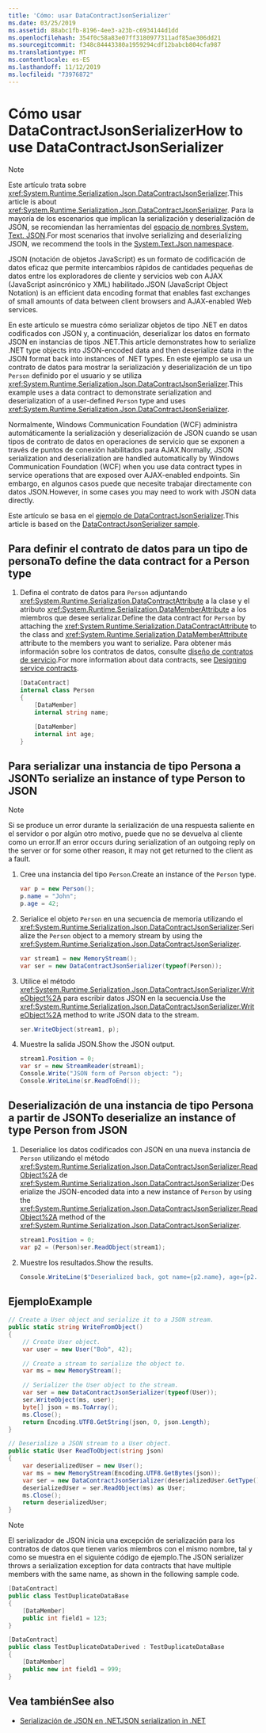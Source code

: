 ```yaml
---
title: 'Cómo: usar DataContractJsonSerializer'
ms.date: 03/25/2019
ms.assetid: 88abc1fb-8196-4ee3-a23b-c6934144d1dd
ms.openlocfilehash: 354f0c58a83e07ff3180977311adf85ae306dd21
ms.sourcegitcommit: f348c84443380a1959294cdf12babcb804cfa987
ms.translationtype: MT
ms.contentlocale: es-ES
ms.lasthandoff: 11/12/2019
ms.locfileid: "73976872"
---
```

# <a name="how-to-use-datacontractjsonserializer"></a><span data-ttu-id="002a0-102">Cómo usar DataContractJsonSerializer</span><span class="sxs-lookup"><span data-stu-id="002a0-102">How to use DataContractJsonSerializer</span></span>

> [!NOTE]
> <span data-ttu-id="002a0-103">Este artículo trata sobre <xref:System.Runtime.Serialization.Json.DataContractJsonSerializer>.</span><span class="sxs-lookup"><span data-stu-id="002a0-103">This article is about <xref:System.Runtime.Serialization.Json.DataContractJsonSerializer>.</span></span> <span data-ttu-id="002a0-104">Para la mayoría de los escenarios que implican la serialización y deserialización de JSON, se recomiendan las herramientas del [espacio de nombres System. Text. JSON](../../../standard/serialization/system-text-json-overview.md).</span><span class="sxs-lookup"><span data-stu-id="002a0-104">For most scenarios that involve serializing and deserializing JSON, we recommend the tools in the [System.Text.Json namespace](../../../standard/serialization/system-text-json-overview.md).</span></span>

<span data-ttu-id="002a0-105">JSON (notación de objetos JavaScript) es un formato de codificación de datos eficaz que permite intercambios rápidos de cantidades pequeñas de datos entre los exploradores de cliente y servicios web con AJAX (JavaScript asincrónico y XML) habilitado.</span><span class="sxs-lookup"><span data-stu-id="002a0-105">JSON (JavaScript Object Notation) is an efficient data encoding format that enables fast exchanges of small amounts of data between client browsers and AJAX-enabled Web services.</span></span>

<span data-ttu-id="002a0-106">En este artículo se muestra cómo serializar objetos de tipo .NET en datos codificados con JSON y, a continuación, deserializar los datos en formato JSON en instancias de tipos .NET.</span><span class="sxs-lookup"><span data-stu-id="002a0-106">This article demonstrates how to serialize .NET type objects into JSON-encoded data and then deserialize data in the JSON format back into instances of .NET types.</span></span> <span data-ttu-id="002a0-107">En este ejemplo se usa un contrato de datos para mostrar la serialización y deserialización de un tipo `Person` definido por el usuario y se utiliza <xref:System.Runtime.Serialization.Json.DataContractJsonSerializer>.</span><span class="sxs-lookup"><span data-stu-id="002a0-107">This example uses a data contract to demonstrate serialization and deserialization of a user-defined `Person` type and uses <xref:System.Runtime.Serialization.Json.DataContractJsonSerializer>.</span></span>

<span data-ttu-id="002a0-108">Normalmente, Windows Communication Foundation (WCF) administra automáticamente la serialización y deserialización de JSON cuando se usan tipos de contrato de datos en operaciones de servicio que se exponen a través de puntos de conexión habilitados para AJAX.</span><span class="sxs-lookup"><span data-stu-id="002a0-108">Normally, JSON serialization and deserialization are handled automatically by Windows Communication Foundation (WCF) when you use data contract types in service operations that are exposed over AJAX-enabled endpoints.</span></span> <span data-ttu-id="002a0-109">Sin embargo, en algunos casos puede que necesite trabajar directamente con datos JSON.</span><span class="sxs-lookup"><span data-stu-id="002a0-109">However, in some cases you may need to work with JSON data directly.</span></span>

<span data-ttu-id="002a0-110">Este artículo se basa en el [ejemplo de DataContractJsonSerializer](../samples/json-serialization.md).</span><span class="sxs-lookup"><span data-stu-id="002a0-110">This article is based on the [DataContractJsonSerializer sample](../samples/json-serialization.md).</span></span>

## <a name="to-define-the-data-contract-for-a-person-type"></a><span data-ttu-id="002a0-111">Para definir el contrato de datos para un tipo de persona</span><span class="sxs-lookup"><span data-stu-id="002a0-111">To define the data contract for a Person type</span></span>

1. <span data-ttu-id="002a0-112">Defina el contrato de datos para `Person` adjuntando <xref:System.Runtime.Serialization.DataContractAttribute> a la clase y el atributo <xref:System.Runtime.Serialization.DataMemberAttribute> a los miembros que desee serializar.</span><span class="sxs-lookup"><span data-stu-id="002a0-112">Define the data contract for `Person` by attaching the <xref:System.Runtime.Serialization.DataContractAttribute> to the class and <xref:System.Runtime.Serialization.DataMemberAttribute> attribute to the members you want to serialize.</span></span> <span data-ttu-id="002a0-113">Para obtener más información sobre los contratos de datos, consulte [diseño de contratos de servicio](../designing-service-contracts.md).</span><span class="sxs-lookup"><span data-stu-id="002a0-113">For more information about data contracts, see [Designing service contracts](../designing-service-contracts.md).</span></span>

    ```csharp
    [DataContract]
    internal class Person
    {
        [DataMember]
        internal string name;

        [DataMember]
        internal int age;
    }
    ```

## <a name="to-serialize-an-instance-of-type-person-to-json"></a><span data-ttu-id="002a0-114">Para serializar una instancia de tipo Persona a JSON</span><span class="sxs-lookup"><span data-stu-id="002a0-114">To serialize an instance of type Person to JSON</span></span>

> [!NOTE]
> <span data-ttu-id="002a0-115">Si se produce un error durante la serialización de una respuesta saliente en el servidor o por algún otro motivo, puede que no se devuelva al cliente como un error.</span><span class="sxs-lookup"><span data-stu-id="002a0-115">If an error occurs during serialization of an outgoing reply on the server or for some other reason, it may not get returned to the client as a fault.</span></span>

1. <span data-ttu-id="002a0-116">Cree una instancia del tipo `Person`.</span><span class="sxs-lookup"><span data-stu-id="002a0-116">Create an instance of the `Person` type.</span></span>

    ```csharp
    var p = new Person();
    p.name = "John";
    p.age = 42;
    ```

2. <span data-ttu-id="002a0-117">Serialice el objeto `Person` en una secuencia de memoria utilizando el <xref:System.Runtime.Serialization.Json.DataContractJsonSerializer>.</span><span class="sxs-lookup"><span data-stu-id="002a0-117">Serialize the `Person` object to a memory stream by using the <xref:System.Runtime.Serialization.Json.DataContractJsonSerializer>.</span></span>

    ```csharp
    var stream1 = new MemoryStream();
    var ser = new DataContractJsonSerializer(typeof(Person));
    ```

3. <span data-ttu-id="002a0-118">Utilice el método <xref:System.Runtime.Serialization.Json.DataContractJsonSerializer.WriteObject%2A> para escribir datos JSON en la secuencia.</span><span class="sxs-lookup"><span data-stu-id="002a0-118">Use the <xref:System.Runtime.Serialization.Json.DataContractJsonSerializer.WriteObject%2A> method to write JSON data to the stream.</span></span>

    ```csharp
    ser.WriteObject(stream1, p);
    ```

4. <span data-ttu-id="002a0-119">Muestre la salida JSON.</span><span class="sxs-lookup"><span data-stu-id="002a0-119">Show the JSON output.</span></span>

    ```csharp
    stream1.Position = 0;
    var sr = new StreamReader(stream1);
    Console.Write("JSON form of Person object: ");
    Console.WriteLine(sr.ReadToEnd());
    ```

## <a name="to-deserialize-an-instance-of-type-person-from-json"></a><span data-ttu-id="002a0-120">Deserialización de una instancia de tipo Persona a partir de JSON</span><span class="sxs-lookup"><span data-stu-id="002a0-120">To deserialize an instance of type Person from JSON</span></span>

1. <span data-ttu-id="002a0-121">Deserialice los datos codificados con JSON en una nueva instancia de `Person` utilizando el método <xref:System.Runtime.Serialization.Json.DataContractJsonSerializer.ReadObject%2A> de <xref:System.Runtime.Serialization.Json.DataContractJsonSerializer>:</span><span class="sxs-lookup"><span data-stu-id="002a0-121">Deserialize the JSON-encoded data into a new instance of `Person` by using the <xref:System.Runtime.Serialization.Json.DataContractJsonSerializer.ReadObject%2A> method of the <xref:System.Runtime.Serialization.Json.DataContractJsonSerializer>.</span></span>

    ```csharp
    stream1.Position = 0;
    var p2 = (Person)ser.ReadObject(stream1);
    ```

2. <span data-ttu-id="002a0-122">Muestre los resultados.</span><span class="sxs-lookup"><span data-stu-id="002a0-122">Show the results.</span></span>

    ```csharp
    Console.WriteLine($"Deserialized back, got name={p2.name}, age={p2.age}");
    ```

## <a name="example"></a><span data-ttu-id="002a0-123">Ejemplo</span><span class="sxs-lookup"><span data-stu-id="002a0-123">Example</span></span>

```csharp
// Create a User object and serialize it to a JSON stream.
public static string WriteFromObject()
{
    // Create User object.
    var user = new User("Bob", 42);

    // Create a stream to serialize the object to.
    var ms = new MemoryStream();

    // Serializer the User object to the stream.
    var ser = new DataContractJsonSerializer(typeof(User));
    ser.WriteObject(ms, user);
    byte[] json = ms.ToArray();
    ms.Close();
    return Encoding.UTF8.GetString(json, 0, json.Length);
}

// Deserialize a JSON stream to a User object.
public static User ReadToObject(string json)
{
    var deserializedUser = new User();
    var ms = new MemoryStream(Encoding.UTF8.GetBytes(json));
    var ser = new DataContractJsonSerializer(deserializedUser.GetType());
    deserializedUser = ser.ReadObject(ms) as User;
    ms.Close();
    return deserializedUser;
}
```

> [!NOTE]
> <span data-ttu-id="002a0-124">El serializador de JSON inicia una excepción de serialización para los contratos de datos que tienen varios miembros con el mismo nombre, tal y como se muestra en el siguiente código de ejemplo.</span><span class="sxs-lookup"><span data-stu-id="002a0-124">The JSON serializer throws a serialization exception for data contracts that have multiple members with the same name, as shown in the following sample code.</span></span>

```csharp
[DataContract]
public class TestDuplicateDataBase
{
    [DataMember]
    public int field1 = 123;
}

[DataContract]
public class TestDuplicateDataDerived : TestDuplicateDataBase
{
    [DataMember]
    public new int field1 = 999;
}
```

## <a name="see-also"></a><span data-ttu-id="002a0-125">Vea también</span><span class="sxs-lookup"><span data-stu-id="002a0-125">See also</span></span>

- [<span data-ttu-id="002a0-126">Serialización de JSON en .NET</span><span class="sxs-lookup"><span data-stu-id="002a0-126">JSON serialization in .NET</span></span>](../../../standard/serialization/system-text-json-overview.md)
